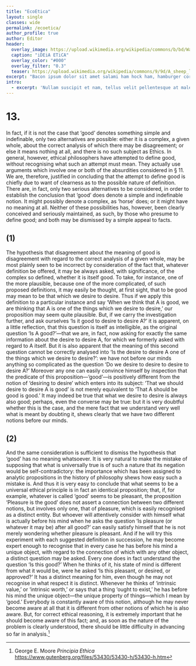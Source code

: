 ```yaml
---
title: "EcoEtica"
layout: single
classes: wide
permalink: /ecoetica/
author_profile: true
author: Editor
header:
  overlay_image: https://upload.wikimedia.org/wikipedia/commons/b/bd/Wall_street_of_the_tombs_sacred_way_Kerameikos_Athens.jpg
  caption: "iDEiA ETiCA"
  overlay_color: "#000"
  overlay_filter: "0.3"
  teaser: https://upload.wikimedia.org/wikipedia/commons/9/9d/A_sheep_lying_with_its_legs_folded_underneath_its_body_next_to_a_wooden_fence%2C_the_sheep_in_profile_view_MET_DP828330.jpg
excerpt: "Bacon ipsum dolor sit amet salami ham hock ham, hamburger corned beef short ribs kielbasa biltong t-bone drumstick tri-tip tail sirloin pork chop."
intro: 
  - excerpt: 'Nullam suscipit et nam, tellus velit pellentesque at malesuada, enim eaque. Quis nulla, netus tempor in diam gravida tincidunt, *proin faucibus* voluptate felis id sollicitudin. Centered with `type="center"`'
---
```


<!-- {% include feature_row id="intro" type="center" %}
{% include feature_row %}
{% include feature_row id="feature_row2" type="left" %}
{% include feature_row id="feature_row3" type="right" %}
{% include feature_row id="feature_row4" type="center" %} -->


# 13.
In fact, if it is not the case that ‘good’ denotes something simple and indefinable, only two alternatives are possible: either it is a complex, a given whole, about the correct analysis of which there may be disagreement; or else it means nothing at all, and there is no such subject as Ethics. In general, however, ethical philosophers have attempted to define good, without recognising what such an attempt must mean. They actually use arguments which involve one or both of the absurdities considered in § 11. We are, therefore, justified in concluding that the attempt to define good is chiefly due to want of clearness as to the possible nature of definition. There are, in fact, only two serious alternatives to be considered, in order to establish the conclusion that ‘good’ does denote a simple and indefinable notion. It might possibly denote a complex, as ‘horse’ does; or it might have no meaning at all. Neither of these possibilities has, however, been clearly conceived and seriously maintained, as such, by those who presume to define good; and both may be dismissed by a simple appeal to facts.

## (1)
The hypothesis that disagreement about the meaning of good is disagreement with regard to the correct analysis of a given whole, may be most plainly seen to be incorrect by consideration of the fact that, whatever definition be offered, it may be always asked, with significance, of the complex so defined, whether it is itself good. To take, for instance, one of the more plausible, because one of the more complicated, of such proposed definitions, it may easily be thought, at first sight, that to be good may mean to be that which we desire to desire. Thus if we apply this definition to a particular instance and say ‘When we think that A is good, we are thinking that A is one of the things which we desire to desire,’ our proposition may seem quite plausible. But, if we carry the investigation further, and ask ourselves ‘Is it good to desire to desire A?’ it is apparent, on a little reflection, that this question is itself as intelligible, as the original question ‘Is A good?’—that we are, in fact, now asking for exactly the same information about the desire to desire A, for which we formerly asked with regard to A itself. But it is also apparent that the meaning of this second question cannot be correctly analysed into ‘Is the desire to desire A one of the things which we desire to desire?’: we have not before our minds anything so complicated as the question ‘Do we desire to desire to desire to desire A?’ Moreover any one can easily convince himself by inspection that the predicate of this proposition—‘good’—is positively different from the notion of ‘desiring to desire’ which enters into its subject: ‘That we should desire to desire A is good’ is not merely equivalent to ‘That A should be good is good.’ It may indeed be true that what we desire to desire is always also good; perhaps, even the converse may be true: but it is very doubtful whether this is the case, and the mere fact that we understand very well what is meant by doubting it, shews clearly that we have two different notions before our minds.

## (2)
And the same consideration is sufficient to dismiss the hypothesis that ‘good’ has no meaning whatsoever. It is very natural to make the mistake of supposing that what is universally true is of such a nature that its negation would be self-contradictory: the importance which has been assigned to analytic propositions in the history of philosophy shews how easy such a mistake is. And thus it is very easy to conclude that what seems to be a universal ethical principle is in fact an identical proposition; that, if, for example, whatever is called ‘good’ seems to be pleasant, the proposition ‘Pleasure is the good’ does not assert a connection between two different notions, but involves only one, that of pleasure, which is easily recognised as a distinct entity. But whoever will attentively consider with himself what is actually before his mind when he asks the question ‘Is pleasure (or whatever it may be) after all good?’ can easily satisfy himself that he is not merely wondering whether pleasure is pleasant. And if he will try this experiment with each suggested definition in succession, he may become expert enough to recognise that in every case he has before his mind a unique object, with regard to the connection of which with any other object, a distinct question may be asked. Every one does in fact understand the question ‘Is this good?’ When he thinks of it, his state of mind is different from what it would be, were he asked ‘Is this pleasant, or desired, or approved?’ It has a distinct meaning for him, even though he may not recognise in what respect it is distinct. Whenever he thinks of ‘intrinsic value,’ or ‘intrinsic worth,’ or says that a thing ‘ought to exist,’ he has before his mind the unique object—the unique property of things—which I mean by ‘good.’ Everybody is constantly aware of this notion, although he may never become aware at all that it is different from other notions of which he is also aware. But, for correct ethical reasoning, it is extremely important that he should become aware of this fact; and, as soon as the nature of the problem is clearly understood, there should be little difficulty in advancing so far in analysis.[^1]
[^1]: George E. Moore *Principia Ethica* https://www.gutenberg.org/files/53430/53430-h/53430-h.htm
